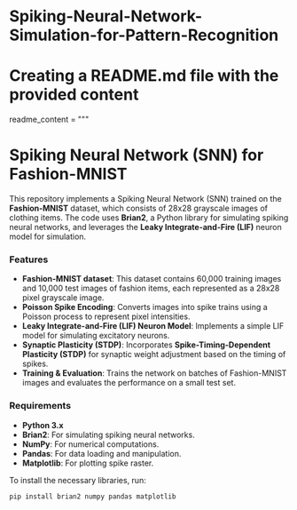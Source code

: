 # Spiking-Neural-Network-Simulation-for-Pattern-Recognition
# Creating a README.md file with the provided content

readme_content = """
# Spiking Neural Network (SNN) for Fashion-MNIST

This repository implements a Spiking Neural Network (SNN) trained on the **Fashion-MNIST** dataset, which consists of 28x28 grayscale images of clothing items. The code uses **Brian2**, a Python library for simulating spiking neural networks, and leverages the **Leaky Integrate-and-Fire (LIF)** neuron model for simulation.

### Features

- **Fashion-MNIST dataset**: This dataset contains 60,000 training images and 10,000 test images of fashion items, each represented as a 28x28 pixel grayscale image.
- **Poisson Spike Encoding**: Converts images into spike trains using a Poisson process to represent pixel intensities.
- **Leaky Integrate-and-Fire (LIF) Neuron Model**: Implements a simple LIF model for simulating excitatory neurons.
- **Synaptic Plasticity (STDP)**: Incorporates **Spike-Timing-Dependent Plasticity (STDP)** for synaptic weight adjustment based on the timing of spikes.
- **Training & Evaluation**: Trains the network on batches of Fashion-MNIST images and evaluates the performance on a small test set.

### Requirements

- **Python 3.x**
- **Brian2**: For simulating spiking neural networks.
- **NumPy**: For numerical computations.
- **Pandas**: For data loading and manipulation.
- **Matplotlib**: For plotting spike raster.

To install the necessary libraries, run:

```bash
pip install brian2 numpy pandas matplotlib
